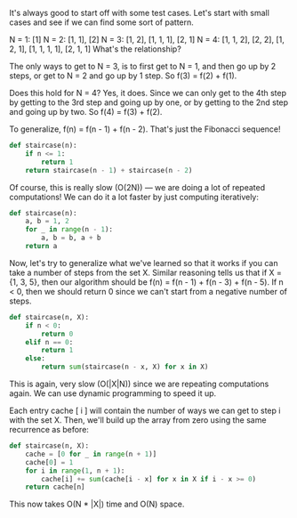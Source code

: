 It's always good to start off with some test cases. Let's start with small cases and see if we can find some sort of pattern.

N = 1: [1]
N = 2: [1, 1], [2]
N = 3: [1, 2], [1, 1, 1], [2, 1]
N = 4: [1, 1, 2], [2, 2], [1, 2, 1], [1, 1, 1, 1], [2, 1, 1]
What's the relationship?

The only ways to get to N = 3, is to first get to N = 1, and then go up by 2 steps, or get to N = 2 and go up by 1 step. So f(3) = f(2) + f(1).

Does this hold for N = 4? Yes, it does. Since we can only get to the 4th step by getting to the 3rd step and going up by one, or by getting to the 2nd step and going up by two. So f(4) = f(3) + f(2).

To generalize, f(n) = f(n - 1) + f(n - 2). That's just the Fibonacci sequence!

```python
def staircase(n):
    if n <= 1:
        return 1
    return staircase(n - 1) + staircase(n - 2)
```

Of course, this is really slow (O(2N)) — we are doing a lot of repeated computations! We can do it a lot faster by just computing iteratively:

```python
def staircase(n):
    a, b = 1, 2
    for _ in range(n - 1):
        a, b = b, a + b
    return a
```

Now, let's try to generalize what we've learned so that it works if you can take a number of steps from the set X. Similar reasoning tells us that if X = {1, 3, 5}, then our algorithm should be f(n) = f(n - 1) + f(n - 3) + f(n - 5). If n < 0, then we should return 0 since we can't start from a negative number of steps.

```python
def staircase(n, X):
    if n < 0:
        return 0
    elif n == 0:
        return 1
    else:
        return sum(staircase(n - x, X) for x in X)        
```
 
This is again, very slow (O(|X|N)) since we are repeating computations again. We can use dynamic programming to speed it up.

Each entry cache \[ i \] will contain the number of ways we can get to step i with the set X. Then, we'll build up the array from zero using the same recurrence as before:


```python
def staircase(n, X):
    cache = [0 for _ in range(n + 1)]
    cache[0] = 1
    for i in range(1, n + 1):
        cache[i] += sum(cache[i - x] for x in X if i - x >= 0)
    return cache[n]
```

This now takes O(N * |X|) time and O(N) space.